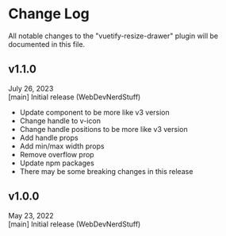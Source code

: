 # Change Log
All notable changes to the "vuetify-resize-drawer" plugin will be documented in this file.

## v1.1.0
July 26, 2023  
[main] Initial release (WebDevNerdStuff)
* Update component to be more like v3 version
* Change handle to v-icon
* Change handle positions to be more like v3 version
* Add handle props
* Add min/max width props
* Remove overflow prop
* Update npm packages
* There may be some breaking changes in this release

## v1.0.0
May 23, 2022  
[main] Initial release (WebDevNerdStuff)
